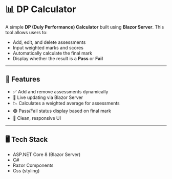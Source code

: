 # 📊 DP Calculator

A simple **DP (Duly Performance) Calculator** built using **Blazor Server**. This tool allows users to:

- Add, edit, and delete assessments
- Input weighted marks and scores
- Automatically calculate the final mark
- Display whether the result is a **Pass** or **Fail**

---

## 🚀 Features

- ✅ Add and remove assessments dynamically
- 🔄 Live updating via Blazor Server
- 📉 Calculates a weighted average for assessments
- 🟢 Pass/Fail status display based on final mark
- 🎨 Clean, responsive UI

---

## 🖥️ Tech Stack

- ASP.NET Core 8 (Blazor Server)
- C#
- Razor Components
- Css (styling)




